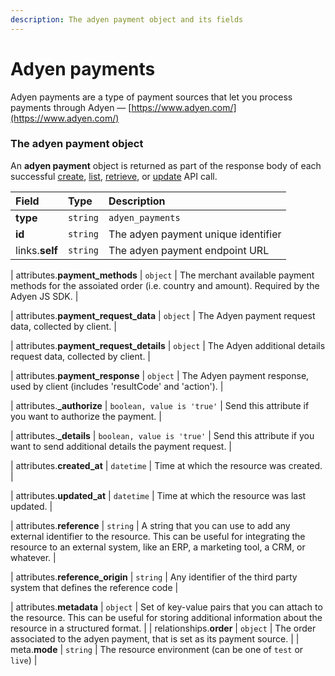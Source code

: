 ```yaml
---
description: The adyen payment object and its fields
---
```


# Adyen payments

Adyen payments are a type of payment sources that let you process payments through Adyen — [https://www.adyen.com/](https://www.adyen.com/)


### The adyen payment object

An **adyen payment** object is returned as part of the response body of each successful
[create](https://docs.commercelayer.io/api/resources/adyen_payments/create_adyen_payment),
[list](https://docs.commercelayer.io/api/resources/adyen_payments/list_adyen_payments),
[retrieve](https://docs.commercelayer.io/api/resources/adyen_payments/retrieve_adyen_payment),
or [update](https://docs.commercelayer.io/api/resources/adyen_payments/update_adyen_payment) API call.

| Field | Type | Description |
| :--- | :--- | :--- |
| **type** | `string` | `adyen_payments` |
| **id** | `string` | The adyen payment unique identifier |
| links.**self** | `string` | The adyen payment endpoint URL |

| attributes.**payment\_methods** | `object` | The merchant available payment methods for the assoiated order (i.e. country and amount). Required by the Adyen JS SDK. |

| attributes.**payment\_request\_data** | `object` | The Adyen payment request data, collected by client. |

| attributes.**payment\_request\_details** | `object` | The Adyen additional details request data, collected by client. |

| attributes.**payment\_response** | `object` | The Adyen payment response, used by client (includes 'resultCode' and 'action'). |

| attributes.**\_authorize** | `boolean, value is 'true'` | Send this attribute if you want to authorize the payment. |

| attributes.**\_details** | `boolean, value is 'true'` | Send this attribute if you want to send additional details the payment request. |

| attributes.**created\_at** | `datetime` | Time at which the resource was created. |

| attributes.**updated\_at** | `datetime` | Time at which the resource was last updated. |

| attributes.**reference** | `string` | A string that you can use to add any external identifier to the resource. This can be useful for integrating the resource to an external system, like an ERP, a marketing tool, a CRM, or whatever. |

| attributes.**reference\_origin** | `string` | Any identifier of the third party system that defines the reference code |

| attributes.**metadata** | `object` | Set of key-value pairs that you can attach to the resource. This can be useful for storing additional information about the resource in a structured format. |
| relationships.**order** | `object` | The order associated to the adyen payment, that is set as its payment source. |
| meta.**mode** | `string` | The resource environment \(can be one of `test` or `live`\) |

